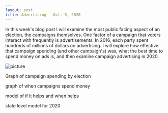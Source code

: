 ```yaml
---
layout: post
title: Advertising - Oct. 5, 2020
---
```


In this week's blog post I will examine the most public facing aspect of an election, the campaigns themselves. One factor of a campaign that voters interact with frequently is advertisements. In 2016, each party spent hundreds of millions of dollars on advertising. I will explore how effective that campaign spending (and other campaign's) was, what the best time to spend money on ads is, and then examine campaign advertising in 2020. 

![picture](../images/advertising_spending_bar.png)

Graph of campaign spending by election 

graph of when campaigns spend money

model of if it helps and when helps

state level model for 2020